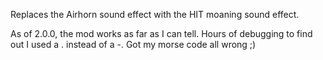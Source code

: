 Replaces the Airhorn sound effect with the HIT moaning sound effect.

As of 2.0.0, the mod works as far as I can tell.
Hours of debugging to find out I used a . instead of a -.
Got my morse code all wrong ;)